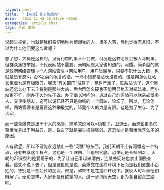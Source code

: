 ```yaml
---
layout: post
title:  "【杂谈】关于菊爆党"
date:   2012-11-03 23:35:00 +0800
categories: article chat
tags: 杂谈 举报
---
```

说起举报党，也就是我们亲切地称为菊爆党的人，很多人骂，我也觉得有点恨，不过为什么他们要这么做呢？
<!-- more -->
想了想，大概是这样的。没有利益的事人不会做，何况是这种明显会被人骂的事。但群众痛恨举报，不代表网站不需要。天朝网络大家也知道的，河蟹。简单型的就是政府网络管理→个人网站管理→网站用户，用户很简单，只要不犯什么大错，也就是没有反X，台X之类的发言的话，一点小错都是站长担着的。但是再怎么让站长担着也是有极限的，哪天“有关部门”注意了，觉得严重了，联系站长了，这个网站还怎么办下去？特别是那些大站，后台再怎么硬也不能明显地去对抗法律。而小站更不行，刚办不久的先不说，办了很长时间的，通过自己的网站可以联系起很多人，交很多朋友，这可以说已经不只是单纯的一个网站、论坛了。所以，无论怎样，网站管理者是需要这种举报党的，毕竟个人的力量有限。这是为了生存、为了大家。

而一些菊爆党是出于个人的感情，简单来说可以=伪君子，卫道士。而恐怕更多的菊爆党是出于利益的，是，说白了就是靠举报赚钱的。这恐怕才是菊爆党这么多的原因。

人有欲望，所以不可能永远禁止一些“河蟹”的东西，我们天朝不止有河蟹这一个特点，还有共享这个特点，这也是一个理由。但追根究底，恐怕还是会扯到ZF。天朝的ZF典型的是爱面子的，为了让自己看起来清白，连某些网站也禁止国民查看。这就不说下去了，但是这也就是说，菊爆党在这种环境下反而是我们这些小百姓的，特别是一些站长的朋友。但是，如果不是在这种环境下，就没人可以替他们辩解了。无论怎样，大家都是有欲望的人，退一步海阔天空，都为各自留点生路吧。